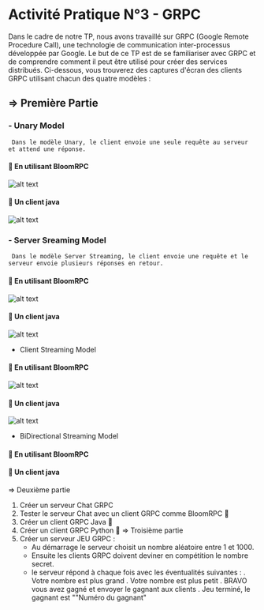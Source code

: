 # Activité Pratique N°3 - GRPC

Dans le cadre de notre TP, nous avons travaillé sur GRPC (Google Remote Procedure Call), une technologie de communication inter-processus développée par Google. Le but de ce TP est de se familiariser avec GRPC et de comprendre comment il peut être utilisé pour créer des services distribués.
Ci-dessous, vous trouverez des captures d'écran des clients GRPC utilisant chacun des quatre modèles :

## => Première Partie 

### - Unary Model
     Dans le modèle Unary, le client envoie une seule requête au serveur et attend une réponse. 

#### 🎯 En utilisant BloomRPC
![alt text](https://user-images.githubusercontent.com/116807307/235531460-5d029f66-e48d-4f4d-8f4e-feb44c2fe738.gif)
#### 🎯 Un client java 
![alt text](https://user-images.githubusercontent.com/116807307/235531614-4d344e06-37a7-4976-b4df-35442acc2124.gif)
### - Server Sreaming Model
     Dans le modèle Server Streaming, le client envoie une requête et le serveur envoie plusieurs réponses en retour.

#### 🎯 En utilisant BloomRPC
![alt text](https://user-images.githubusercontent.com/116807307/235536289-970455af-08b9-4631-8e55-33d8698e6f66.gif)

#### 🎯 Un client java 
![alt text](https://user-images.githubusercontent.com/116807307/235536001-2f27f45d-9c6a-4fce-8c30-153bfa5d0549.gif)


- Client Streaming Model

#### 🎯 En utilisant BloomRPC
![alt text](https://user-images.githubusercontent.com/116807307/235536715-e63634d1-021f-45b4-961d-6d23ff01007a.gif)

#### 🎯 Un client java
![alt text](https://user-images.githubusercontent.com/116807307/235540574-70df1e6d-04a2-4a02-a9bd-96b25510d879.gif)


- BiDirectional Streaming Model
#### 🎯 En utilisant BloomRPC

#### 🎯 Un client java 


=> Deuxième partie
 1. Créer un serveur Chat GRPC
 2. Tester le serveur Chat avec un client GRPC comme BloomRPC
 🎯
 3. Créer un client GRPC Java
 🎯
 4. Créer un client GRPC Python
 🎯
=> Troisième partie
 1. Créer un serveur JEU GRPC :
     - Au démarrage le serveur choisit un nombre aléatoire entre 1 et 1000. 
     - Ensuite les clients GRPC doivent deviner en compétition le nombre secret.
     - le serveur répond à chaque fois avec les éventualités suivantes :
        . Votre nombre est plus grand
        . Votre nombre est plus petit
        . BRAVO vous avez gagné et envoyer le gagnant aux clients
        . Jeu terminé, le gagnant est ""Numéro du gagnant"
